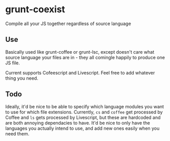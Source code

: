 grunt-coexist
=============

Compile all your JS together regardless of source language

Use
---

Basically used like grunt-coffee or grunt-lsc, except doesn't care what source
language your files are in - they all comingle happily to produce one JS file.

Current supports Cofeescript and Livescript. Feel free to add whatever thing
you need.


Todo
----

Ideally, it'd be nice to be able to specify which language modules you want to
use for which file extensions. Currently, `cs` and `coffee` get processed by
Coffee and `ls` gets processed by Livescript, but these are hardcoded and are
both annoying dependacies to have. It'd be nice to only have the languages you
actually intend to use, and add new ones easily when you need them.
